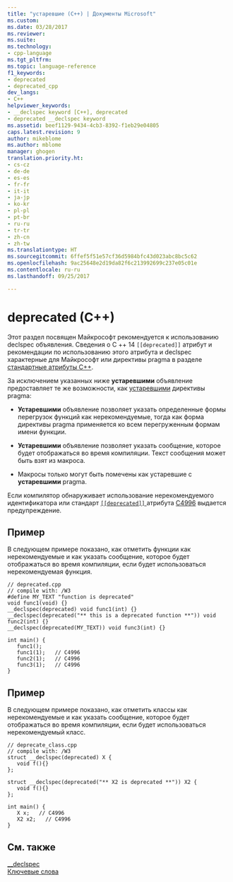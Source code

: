 ```yaml
---
title: "устаревшие (C++) | Документы Microsoft"
ms.custom: 
ms.date: 03/28/2017
ms.reviewer: 
ms.suite: 
ms.technology:
- cpp-language
ms.tgt_pltfrm: 
ms.topic: language-reference
f1_keywords:
- deprecated
- deprecated_cpp
dev_langs:
- C++
helpviewer_keywords:
- __declspec keyword [C++], deprecated
- deprecated __declspec keyword
ms.assetid: beef1129-9434-4cb3-8392-f1eb29e04805
caps.latest.revision: 9
author: mikeblome
ms.author: mblome
manager: ghogen
translation.priority.ht:
- cs-cz
- de-de
- es-es
- fr-fr
- it-it
- ja-jp
- ko-kr
- pl-pl
- pt-br
- ru-ru
- tr-tr
- zh-cn
- zh-tw
ms.translationtype: HT
ms.sourcegitcommit: 6ffef5f51e57cf36d5984bfc43d023abc8bc5c62
ms.openlocfilehash: 9ac25648e2d19da82f6c213992699c237e05c01e
ms.contentlocale: ru-ru
ms.lasthandoff: 09/25/2017

---
```

# <a name="deprecated-c"></a>deprecated (C++)
Этот раздел посвящен Майкрософт рекомендуется к использованию declspec объявления. Сведения о C ++ 14 `[[deprecated]]` атрибут и рекомендации по использованию этого атрибута и declspec характерные для Майкрософт или директивы pragma в разделе [стандартные атрибуты C++](attributes2.md).

 За исключением указанных ниже **устаревшими** объявление предоставляет те же возможности, как [устаревшими](../preprocessor/deprecated-c-cpp.md) директивы pragma:  
  
-   **Устаревшими** объявление позволяет указать определенные формы перегрузок функций как нерекомендуемые, тогда как форма директивы pragma применяется ко всем перегруженным формам имени функции.  
  
-   **Устаревшими** объявление позволяет указать сообщение, которое будет отображаться во время компиляции. Текст сообщения может быть взят из макроса.  
  
-   Макросы только могут быть помечены как устаревшие с **устаревшими** pragma.  
  
 Если компилятор обнаруживает использование нерекомендуемого идентификатора или стандарт [ `[[deprecated]]` ](attributes2.md) атрибута [C4996](../error-messages/compiler-warnings/compiler-warning-level-3-c4996.md) выдается предупреждение.  
  
## <a name="example"></a>Пример  
 В следующем примере показано, как отметить функции как нерекомендуемые и как указать сообщение, которое будет отображаться во время компиляции, если будет использоваться нерекомендуемая функция.  
  
```  
// deprecated.cpp  
// compile with: /W3  
#define MY_TEXT "function is deprecated"  
void func1(void) {}  
__declspec(deprecated) void func1(int) {}  
__declspec(deprecated("** this is a deprecated function **")) void func2(int) {}  
__declspec(deprecated(MY_TEXT)) void func3(int) {}  
  
int main() {  
   func1();  
   func1(1);   // C4996  
   func2(1);   // C4996  
   func3(1);   // C4996  
}  
```  
  
## <a name="example"></a>Пример  
 В следующем примере показано, как отметить классы как нерекомендуемые и как указать сообщение, которое будет отображаться во время компиляции, если будет использоваться нерекомендуемый класс.  
  
```  
// deprecate_class.cpp  
// compile with: /W3  
struct __declspec(deprecated) X {  
   void f(){}  
};  
  
struct __declspec(deprecated("** X2 is deprecated **")) X2 {  
   void f(){}  
};  
  
int main() {  
   X x;   // C4996  
   X2 x2;   // C4996  
}  
```  
  
## <a name="see-also"></a>См. также  
 [__declspec](../cpp/declspec.md)   
 [Ключевые слова](../cpp/keywords-cpp.md)

